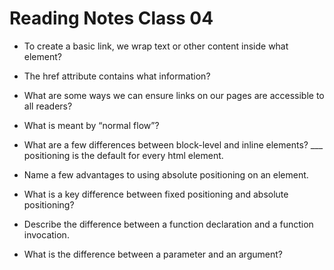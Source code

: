 # Reading Notes Class 04


- To create a basic link, we wrap text or other content inside what element?
- The href attribute contains what information?
- What are some ways we can ensure links on our pages are accessible to all readers?


- What is meant by “normal flow”?
- What are a few differences between block-level and inline elements?
___ positioning is the default for every html element.
- Name a few advantages to using absolute positioning on an element.
- What is a key difference between fixed positioning and absolute positioning?

- Describe the difference between a function declaration and a function invocation.
- What is the difference between a parameter and an argument?

